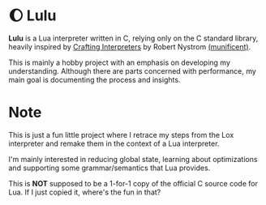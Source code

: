 # :moon: Lulu

**Lulu** is a Lua interpreter written in C, relying only on the C standard library,
heavily inspired by [Crafting Interpreters](https://craftinginterpreters.com/) by
Robert Nystrom [(munificent)](https://github.com/munificent/craftinginterpreters).

This is mainly a hobby project with an emphasis on developing my understanding.
Although there are parts concerned with performance, my main goal is documenting the process and insights.

# Note

This is just a fun little project where I retrace my steps from the Lox interpreter
and remake them in the context of a Lua interpreter.

I'm mainly interested in reducing global state, learning about optimizations and
supporting some grammar/semantics that Lua provides.

This is **NOT** supposed to be a 1-for-1 copy of the official C source code for Lua.
If I just copied it, where's the fun in that?
